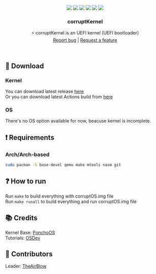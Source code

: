 <p align="center">
<img src="https://img.shields.io/github/contributors/corruptTeam/corruptKernel.svg"/>
<img src="https://img.shields.io/github/forks/corruptTeam/corruptKernel.svg"/>
<img src="https://img.shields.io/github/stars/corruptTeam/corruptKernel.svg"/>
<img src="https://img.shields.io/github/issues/corruptTeam/corruptKernel.svg"/>
<img src="https://github.com/corruptTeam/corruptKernel/actions/workflows/build.yml/badge.svg"/>
<img src="https://app.codacy.com/project/badge/Grade/07eccca76af44130928ab52eb2da0800"/>
</p>
  <h3 align="center">corruptKernel</h3>
  <p align="center">
  ⚡ corruptKernel is an UEFI kernel (UEFI bootloader)
  <br/>
  <a href="https://github.com/corruptTeam/corruptKernel/issues/new?labels=bug">Report bug</a>
  |
  <a href="https://github.com/corruptTeam/corruptKernel/issues/new?labels=feature">Request a feature</a>
  </p>
<br/>

## 📲 Download
### Kernel
You can download latest release [here](https://github.com/corruptTeam/corruptKernel/releases)<br/>
Or you can download latest Actions build from [here](https://github.com/corruptTeam/corruptKernel/actions)<br/>
### OS
There's no OS option available for now, beacuse kernel is incomplete.
## ❗️ Requirements
### Arch/Arch-based
```sh
sudo pacman -S base-devel qemu make mtools nasm git
```
## ❓ How to run
Run `make` to build everything with corruptOS.img file</br>
Run `make runall` to build everything and run corruptOS.img file
## 📚 Credits
Kernel Base: [PonchoOS](https://github.com/absurdponcho/ponchoos)</br>
Tutorials: [OSDev](https://wiki.osdev.org)

## 👥 Contributors
Leader: [TheAirBlow](https://github.com/theairblow)
